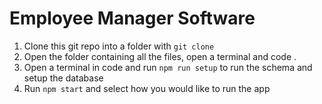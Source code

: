 # Employee Manager Software

1. Clone this git repo into a folder with `git clone `
2. Open the folder containing all the files, open a terminal and code .
3. Open a terminal in code and run `npm run setup` to run the schema and setup the database
4. Run `npm start` and select how you would like to run the app

